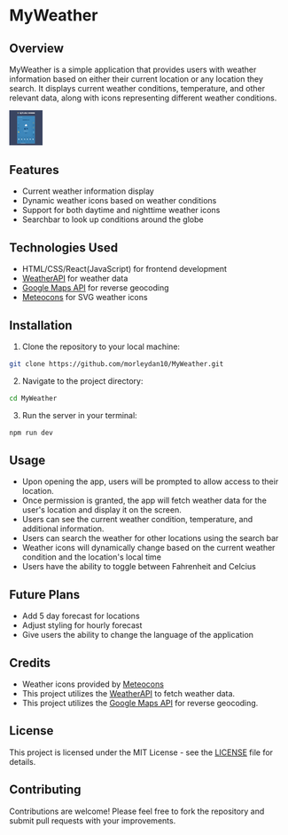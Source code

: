 # MyWeather

## Overview
MyWeather is a simple application that provides users with weather information based on either their current location or any location they search. It displays current weather conditions, temperature, and other relevant data, along with icons representing different weather conditions.

<img src='MyWeather/src/assets/MyWeather Home Snap.png' height="62.5vh" width="60vw"/>

## Features
- Current weather information display
- Dynamic weather icons based on weather conditions
- Support for both daytime and nighttime weather icons
- Searchbar to look up conditions around the globe

## Technologies Used
- HTML/CSS/React(JavaScript) for frontend development
- [WeatherAPI](https://www.weatherapi.com/) for weather data
- [Google Maps API](https://developers.google.com/maps) for reverse geocoding
- [Meteocons](https://bas.dev/work/meteocons) for SVG weather icons

## Installation
1. Clone the repository to your local machine:

```bash
git clone https://github.com/morleydan10/MyWeather.git
```

2. Navigate to the project directory:

```bash
cd MyWeather
```

3. Run the server in your terminal:

```bash
npm run dev
```

## Usage
- Upon opening the app, users will be prompted to allow access to their location.
- Once permission is granted, the app will fetch weather data for the user's location and display it on the screen.
- Users can see the current weather condition, temperature, and additional information.
- Users can search the weather for other locations using the search bar
- Weather icons will dynamically change based on the current weather condition and the location's local time
- Users have the ability to toggle between Fahrenheit and Celcius

## Future Plans
- Add 5 day forecast for locations
- Adjust styling for hourly forecast
- Give users the ability to change the language of the application

## Credits
- Weather icons provided by [Meteocons](https://bas.dev/work/meteocons)
- This project utilizes the [WeatherAPI](https://www.weatherapi.com/) to fetch weather data.
- This project utilizes the [Google Maps API](https://developers.google.com/maps) for reverse geocoding.

## License
This project is licensed under the MIT License - see the [LICENSE](LICENSE) file for details.

## Contributing
Contributions are welcome! Please feel free to fork the repository and submit pull requests with your improvements.
